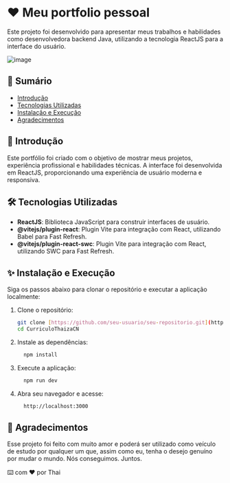 # ❤️ Meu portfolio pessoal

Este projeto foi desenvolvido para apresentar meus trabalhos e habilidades como desenvolvedora backend Java, utilizando a tecnologia ReactJS para a interface do usuário.

![image](https://github.com/thaizacn/CurriculoThaizaCN/assets/77704621/4e0fd9d2-591b-4192-ae2a-89a2b0dc6cb1)


## 📂 Sumário

- [Introdução](#introdução)
- [Tecnologias Utilizadas](#tecnologias-utilizadas)
- [Instalação e Execução](#instalação-e-execução)
- [Agradecimentos](#agradecimentos)


## 👣 Introdução

Este portfólio foi criado com o objetivo de mostrar meus projetos, experiência profissional e habilidades técnicas. A interface foi desenvolvida em ReactJS, proporcionando uma experiência de usuário moderna e responsiva.

## 🛠️ Tecnologias Utilizadas

- **ReactJS**: Biblioteca JavaScript para construir interfaces de usuário.
- **@vitejs/plugin-react**: Plugin Vite para integração com React, utilizando Babel para Fast Refresh.
- **@vitejs/plugin-react-swc**: Plugin Vite para integração com React, utilizando SWC para Fast Refresh.

## ✨ Instalação e Execução

Siga os passos abaixo para clonar o repositório e executar a aplicação localmente:

1. Clone o repositório:
   ```sh
   git clone [https://github.com/seu-usuario/seu-repositorio.git](https://github.com/thaizacn/CurriculoThaizaCN.git)
   cd CurriculoThaizaCN

2. Instale as dependências:
   ```sh
     npm install

3. Execute a aplicação:
    ```sh
      npm run dev

4. Abra seu navegador e acesse:
   ```sh
     http://localhost:3000

## 🎁 Agradecimentos

Esse projeto foi feito com muito amor e poderá ser utilizado como veículo de estudo por qualquer um que, assim como eu, tenha o desejo genuíno por mudar o mundo. Nós conseguimos. Juntos.

⌨️ com ❤️ por Thai
